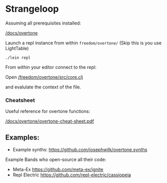 # Strangeloop

Assuming all prerequisites installed:

[/docs/overtone](/docs/overtone)

Launch a repl instance from within `freedom/overtone/` (Skip this is you use LightTable)

```
./lein repl
```

From within your editor connect to the repl:

Open [/freedom/overtone/src/core.clj](freedom/overtone/src/core.clj)

and evalulate the context of the file.

### Cheatsheet

Useful reference for overtone functions:

[/docs/overtone/overtone-cheat-sheet.pdf](/docs/overtone/overtone-cheat-sheet.pdf)


## Examples:

* Example synths: https://github.com/josephwilk/overtone.synths

Example Bands who open-source all their code:

* Meta-Ex https://github.com/meta-ex/ignite
* Repl Electric https://github.com/repl-electric/cassiopeia